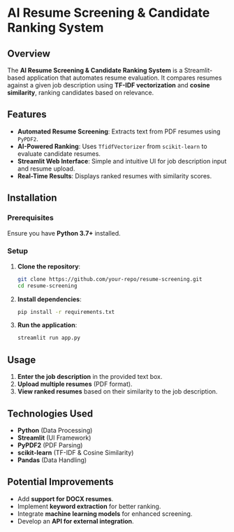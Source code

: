 # AI Resume Screening & Candidate Ranking System

## Overview
The **AI Resume Screening & Candidate Ranking System** is a Streamlit-based application that automates resume evaluation. It compares resumes against a given job description using **TF-IDF vectorization** and **cosine similarity**, ranking candidates based on relevance.

## Features
- **Automated Resume Screening**: Extracts text from PDF resumes using `PyPDF2`.
- **AI-Powered Ranking**: Uses `TfidfVectorizer` from `scikit-learn` to evaluate candidate resumes.
- **Streamlit Web Interface**: Simple and intuitive UI for job description input and resume upload.
- **Real-Time Results**: Displays ranked resumes with similarity scores.

## Installation
### Prerequisites
Ensure you have **Python 3.7+** installed.

### Setup
1. **Clone the repository**:
   ```sh
   git clone https://github.com/your-repo/resume-screening.git
   cd resume-screening
   ```
2. **Install dependencies**:
   ```sh
   pip install -r requirements.txt
   ```
3. **Run the application**:
   ```sh
   streamlit run app.py
   ```

## Usage
1. **Enter the job description** in the provided text box.
2. **Upload multiple resumes** (PDF format).
3. **View ranked resumes** based on their similarity to the job description.

## Technologies Used
- **Python** (Data Processing)
- **Streamlit** (UI Framework)
- **PyPDF2** (PDF Parsing)
- **scikit-learn** (TF-IDF & Cosine Similarity)
- **Pandas** (Data Handling)

## Potential Improvements
- Add **support for DOCX resumes**.
- Implement **keyword extraction** for better ranking.
- Integrate **machine learning models** for enhanced screening.
- Develop an **API for external integration**.


